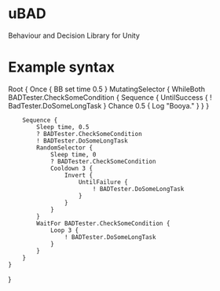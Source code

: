 # uBAD
Behaviour and Decision Library for Unity

# Example syntax
Root {
    Once {
        BB set time 0.5 
    }
    MutatingSelector {
        WhileBoth BADTester.CheckSomeCondition {
            Sequence {
                UntilSuccess {
                    ! BadTester.DoSomeLongTask
                }
                Chance 0.5 {
                    Log "Booya."
                }
            }
        }

        Sequence {
            Sleep time, 0.5
            ? BADTester.CheckSomeCondition
            ! BADTester.DoSomeLongTask
            RandomSelector {
                Sleep time, 0
                ? BADTester.CheckSomeCondition
                Cooldown 3 {
                    Invert { 
                        UntilFailure {
                            ! BADTester.DoSomeLongTask
                        }
                    }
                }
            }
            WaitFor BADTester.CheckSomeCondition {
                Loop 3 {
                    ! BADTester.DoSomeLongTask
                }
            }
        }
    }
}


